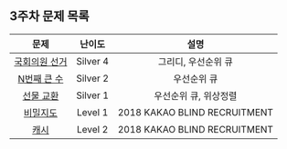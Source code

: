 ## 3주차 문제 목록

|                                    문제                                     |  난이도  |             설명             |
| :-------------------------------------------------------------------------: | :------: | :--------------------------: |
|            [국회의원 선거](https://www.acmicpc.net/problem/1417)            | Silver 4 |     그리디, 우선순위 큐      |
|             [N번째 큰 수](https://www.acmicpc.net/problem/2075)             | Silver 2 |         우선순위 큐          |
|              [선물 교환](https://www.acmicpc.net/problem/1889)              | Silver 1 |    우선순위 큐, 위상정렬     |
| [비밀지도](https://school.programmers.co.kr/learn/courses/30/lessons/17681) | Level 1  | 2018 KAKAO BLIND RECRUITMENT |
|   [캐시](https://school.programmers.co.kr/learn/courses/30/lessons/17680)   | Level 2  | 2018 KAKAO BLIND RECRUITMENT |
